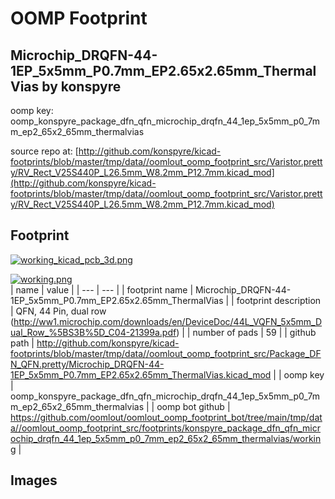 # OOMP Footprint  
## Microchip_DRQFN-44-1EP_5x5mm_P0.7mm_EP2.65x2.65mm_ThermalVias  by konspyre  
  
oomp key: oomp_konspyre_package_dfn_qfn_microchip_drqfn_44_1ep_5x5mm_p0_7mm_ep2_65x2_65mm_thermalvias  
  
source repo at: [http://github.com/konspyre/kicad-footprints/blob/master/tmp/data//oomlout_oomp_footprint_src/Varistor.pretty/RV_Rect_V25S440P_L26.5mm_W8.2mm_P12.7mm.kicad_mod](http://github.com/konspyre/kicad-footprints/blob/master/tmp/data//oomlout_oomp_footprint_src/Varistor.pretty/RV_Rect_V25S440P_L26.5mm_W8.2mm_P12.7mm.kicad_mod)  
## Footprint  
  
[![working_kicad_pcb_3d.png](working_kicad_pcb_3d_600.png)](working_kicad_pcb_3d.png)  
  
[![working.png](working_600.png)](working.png)  
| name | value | 
| --- | --- | 
| footprint name | Microchip_DRQFN-44-1EP_5x5mm_P0.7mm_EP2.65x2.65mm_ThermalVias | 
| footprint description | QFN, 44 Pin, dual row (http://ww1.microchip.com/downloads/en/DeviceDoc/44L_VQFN_5x5mm_Dual_Row_%5BS3B%5D_C04-21399a.pdf) | 
| number of pads | 59 | 
| github path | http://github.com/konspyre/kicad-footprints/blob/master/tmp/data//oomlout_oomp_footprint_src/Package_DFN_QFN.pretty/Microchip_DRQFN-44-1EP_5x5mm_P0.7mm_EP2.65x2.65mm_ThermalVias.kicad_mod | 
| oomp key | oomp_konspyre_package_dfn_qfn_microchip_drqfn_44_1ep_5x5mm_p0_7mm_ep2_65x2_65mm_thermalvias | 
| oomp bot github | https://github.com/oomlout/oomlout_oomp_footprint_bot/tree/main/tmp/data//oomlout_oomp_footprint_src/footprints/konspyre_package_dfn_qfn_microchip_drqfn_44_1ep_5x5mm_p0_7mm_ep2_65x2_65mm_thermalvias/working | 
## Images  
